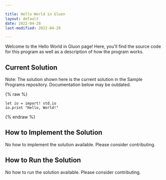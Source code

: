 ```yaml
---

title: Hello World in Gluon
layout: default
date: 2022-04-28
last-modified: 2022-04-29

---
```


Welcome to the Hello World in Gluon page! Here, you'll find the source code for this program as well as a description of how the program works.

## Current Solution

Note: The solution shown here is the current solution in the Sample Programs repository. Documentation below may be outdated.

{% raw %}

```Gluon
let io = import! std.io
io.print "Hello, World!"

```

{% endraw %}

## How to Implement the Solution

No how to implement the solution available. Please consider contributing.

## How to Run the Solution

No how to run the solution available. Please consider contributing.